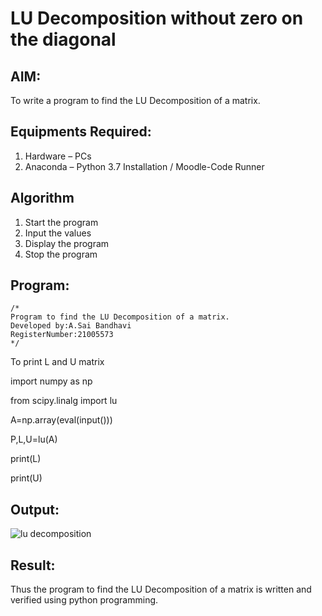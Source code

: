# LU Decomposition without zero on the diagonal

## AIM:
To write a program to find the LU Decomposition of a matrix.

## Equipments Required:
1. Hardware – PCs
2. Anaconda – Python 3.7 Installation / Moodle-Code Runner

## Algorithm
1. Start the program
2. Input the values
3. Display the program 
4. Stop the program

## Program:
```
/*
Program to find the LU Decomposition of a matrix.
Developed by:A.Sai Bandhavi 
RegisterNumber:21005573 
*/
```
To print L and U matrix

import numpy as np

from scipy.linalg import lu

A=np.array(eval(input()))

P,L,U=lu(A)

print(L)

print(U)

## Output:
![lu decomposition]()


## Result:
Thus the program to find the LU Decomposition of a matrix is written and verified using python programming.

